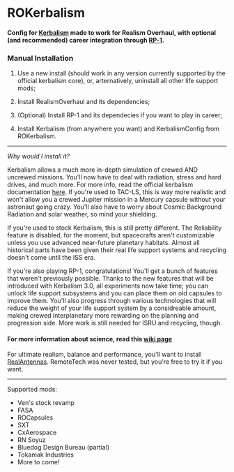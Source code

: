 # ROKerbalism

#### Config for [Kerbalism](https://github.com/Kerbalism/Kerbalism) made to work for Realism Overhaul, with optional (and recommended) career integration through [RP-1](https://github.com/KSP-RO/RP-0).

### Manual Installation

1. Use a new install (should work in any version currently supported by the official kerbalism core), or, arternatively, uninstall all other life support mods;

1. Install RealismOverhaul and its dependencies;

1. (Optional) Install RP-1 and its dependecies if you want to play in career;

1. Install Kerbalism (from anywhere you want) and KerbalismConfig from ROKerbalism.

----

*Why would I install it?*

Kerbalism allows a much more in-depth simulation of crewed AND uncrewed missions. You'll now have to deal with radiation, stress and hard drives, and much more. For more info, read the official kerbalism documentation [here](https://github.com/Kerbalism/Kerbalism/wiki).
If you're used to TAC-LS, this is way more realistic and won't allow you a crewed Jupiter mission in a Mercury capsule without your astronaut going crazy. You'll also have to worry about Cosmic Background Radiation and solar weather, so mind your shielding.

If you're used to stock Kerbalism, this is still pretty different. The Reliability feature is disabled, for the moment, but spacecrafts aren't customizable unless you use advanced near-future planetary habitats. Almost all historical parts have been given their real life support systems and recycling doesn't come until the ISS era.

If you're also playing RP-1, congratulations! You'll get a bunch of features that weren't previously possible. Thanks to the new features that will be introduced with Kerbalism 3.0, all experiments now take time; you can unlock life support subsystems and you can place them on old capsules to improve them. You'll also progress through various technologies that will reduce the weight of your life support system by a considreable amount, making crewed interplanetary more rewarding on the planning and progression side. More work is still needed for ISRU and recycling, though.
#### For more information about science, read this [wiki page](https://github.com/Standecco/ROKerbalism/wiki/Science)

For ultimate realism, balance and performance, you'll want to install [RealAntennas](https://github.com/DRVeyl/RealAntennas). RemoteTech was never tested, but you're free to try it if you want.

----

Supported mods:

- Ven's stock revamp
- FASA
- ROCapsules
- SXT
- CxAerospace
- RN Soyuz
- Bluedog Design Bureau (partial)
- Tokamak Industries
- More to come!
